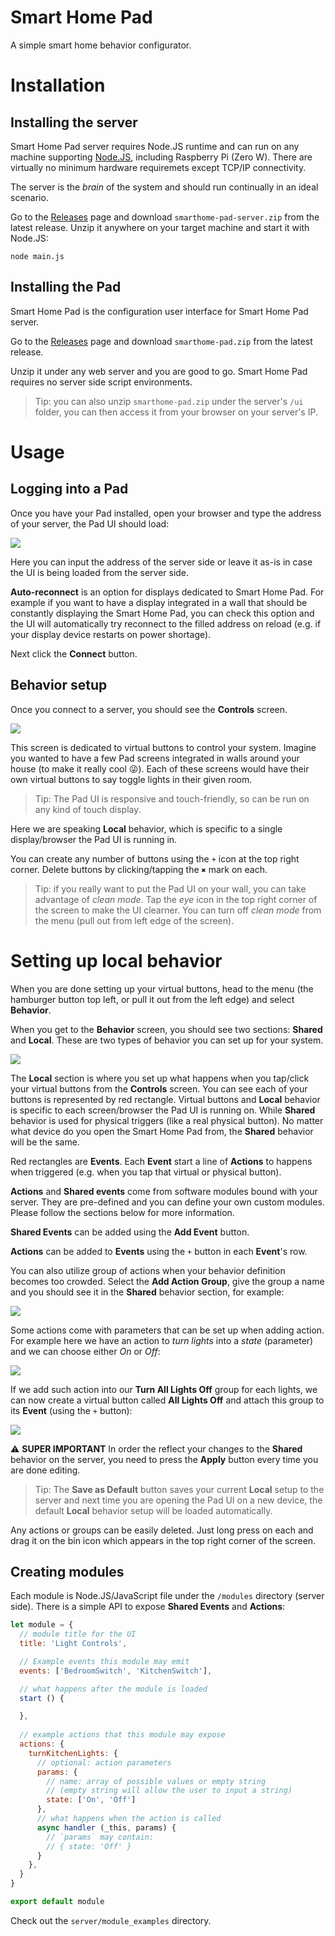 # Smart Home Pad

A simple smart home behavior configurator.

# Installation

## Installing the server

Smart Home Pad server requires Node.JS runtime and can run on any machine supporting [Node.JS](https://nodejs.org/en/), including Raspberry Pi (Zero W). There are virtually no minimum hardware requiremets except TCP/IP connectivity.

The server is the *brain* of the system and should run continually in an ideal scenario.

Go to the [Releases](https://github.com/kasp1/smarthome-pad/releases) page and download `smarthome-pad-server.zip` from the latest release. Unzip it anywhere on your target machine and start it with Node.JS:

```
node main.js
```

## Installing the Pad

Smart Home Pad is the configuration user interface for Smart Home Pad server.

Go to the [Releases](https://github.com/kasp1/smarthome-pad/releases) page and download `smarthome-pad.zip` from the latest release.

Unzip it under any web server and you are good to go. Smart Home Pad requires no server side script environments.

> Tip: you can also unzip `smarthome-pad.zip` under the server's `/ui` folder, you can then access it from your browser on your server's IP.

# Usage

## Logging into a Pad

Once you have your Pad installed, open your browser and type the address of your server, the Pad UI should load:

![](screenshots/Screenshot_5.png)

Here you can input the address of the server side or leave it as-is in case the UI is being loaded from the server side.

**Auto-reconnect** is an option for displays dedicated to Smart Home Pad. For example if you want to have a display integrated in a wall that should be constantly displaying the Smart Home Pad, you can check this option and the UI will automatically try reconnect to the filled address on reload (e.g. if your display device restarts on power shortage).

Next click the **Connect** button.

## Behavior setup

Once you connect to a server, you should see the **Controls** screen.

![](screenshots/Screenshot_6.png)

This screen is dedicated to virtual buttons to control your system. Imagine you wanted to have a few Pad screens integrated in walls around your house (to make it really cool 😜). Each of these screens would have their own virtual buttons to say toggle lights in their given room.

> Tip: The Pad UI is responsive and touch-friendly, so can be run on any kind of touch display.

Here we are speaking **Local** behavior, which is specific to a single display/browser the Pad UI is running in.

You can create any number of buttons using the `+` icon at the top right corner. Delete buttons by clicking/tapping the `✖` mark on each.

> Tip: if you really want to put the Pad UI on your wall, you can take advantage of *clean mode*. Tap the *eye* icon in the top right corner of the screen to make the UI clearner. You can turn off *clean mode* from the menu (pull out from left edge of the screen).

# Setting up local behavior

When you are done setting up your virtual buttons, head to the menu (the hamburger button top left, or pull it out from the left edge) and select **Behavior**.

When you get to the **Behavior** screen, you should see two sections: **Shared** and **Local**. These are two types of behavior you can set up for your system.

![](screenshots/Screenshot_1.png)

The **Local** section is where you set up what happens when you tap/click your virtual buttons from the **Controls** screen. You can see each of your buttons is represented by red rectangle. Virtual buttons and **Local** behavior is specific to each screen/browser the Pad UI is running on. While **Shared** behavior is used for physical triggers (like a real physical button). No matter what device do you open the Smart Home Pad from, the **Shared** behavior will be the same.

Red rectangles are **Events**. Each **Event** start a line of **Actions** to happens when triggered (e.g. when you tap that virtual or physical button).

**Actions** and **Shared events** come from software modules bound with your server. They are pre-defined and you can define your own custom modules. Please follow the sections below for more information.

**Shared Events** can be added using the **Add Event** button.

**Actions** can be added to **Events** using the `+` button in each **Event**'s row.

You can also utilize group of actions when your behavior definition becomes too crowded. Select the **Add Action Group**, give the group a name and you should see it in the **Shared** behavior section, for example:

![](screenshots/Screenshot_2.png)

Some actions come with parameters that can be set up when adding action. For example here we have an action to *turn lights* into a *state* (parameter) and we can choose either *On* or *Off*:

![](screenshots/Screenshot_3.png)

If we add such action into our **Turn All Lights Off** group for each lights, we can now create a virtual button called **All Lights Off** and attach this group to its **Event** (using the `+` button):

![](screenshots/Screenshot_7.png)

⚠ **SUPER IMPORTANT** In order the reflect your changes to the **Shared** behavior on the server, you need to press the **Apply** button every time you are done editing.

> Tip: The **Save as Default** button saves your current **Local** setup to the server and next time you are opening the Pad UI on a new device, the default **Local** behavior setup will be loaded automatically.

Any actions or groups can be easily deleted. Just long press on each and drag it on the bin icon which appears in the top right corner of the screen.

## Creating modules

Each module is Node.JS/JavaScript file under the `/modules` directory (server side). There is a simple API to expose **Shared Events** and **Actions**:

```javascript
let module = {
  // module title for the UI
  title: 'Light Controls',

  // Example events this module may emit
  events: ['BedroomSwitch', 'KitchenSwitch'], 

  // what happens after the module is loaded
  start () {

  },
  
  // example actions that this module may expose
  actions: {
    turnKitchenLights: {
      // optional: action parameters
      params: {
        // name: array of possible values or empty string
        // (empty string will allow the user to input a string)
        state: ['On', 'Off']
      },
      // what happens when the action is called
      async handler (_this, params) {
        // `params` may contain:
        // { state: 'Off' }
      }
    },
  }
}

export default module
```

Check out the `server/module_examples` directory.